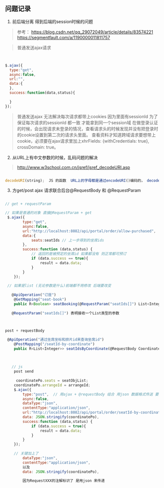 ## 问题记录

1. 前后端分离 得到后端的session时候的问题 

> 参考： https://blog.csdn.net/qq_29072049/article/details/83574221
https://segmentfault.com/a/1190000011811757

> 普通发送ajax请求

```javascript


$.ajax({
  type:"get",
  async:false,
  url:"",
  data:{
  },
  success:function(data,status){
  
  }
});

```

> 普通发送ajax 无法解决每次请求都带上cookies 因为里面有sessionId 为了保证每次请求的sessionId 都一致 才能拿到同一个session域 
在做登录认证的时候，会出现请求未登录的情况，查看请求头的时候发现并没有把登录时的cookie设置到第二次的请求头里面。
查看资料才知道跨域请求要想带上cookie，必须要在ajax请求里加上xhrFields: {withCredentials: true}, crossDomain: true。


2. 从URL上有中文参数的时候，乱码问题的解决

> http://www.w3school.com.cn/jsref/jsref_decodeURI.asp

```js

decodeURI(string);  JS 的函数  URL上的字母都是通过encodeURI()编码的， decodeURI函数可以对encodeURI()编码的URI进行编码

```


3. 方get/post ajax 请求联合后台@RequestBody 和 @RequestParam 

```js

// get + requestParam

// 如果是普通的对象 直接@RequestParam + get
 $.ajax({
        type:"get",
        async:false,
        url:"http://localhost:8082/api/portal/order/allow-purchased",
        data:{
            seats:seatIds // 上一步得到的坐席ids
        },
        success:function (data,status) {
            // 返回的是被预定的坐席id 如果都没有 则正常都可预订
            if (data.success == true){
                result = data.data;
            }
        }
    });
    
 // 如果是list (无论参数是什么)前端都不用修改 后端要改变
 
   @ApiOperation("订座")
    @GetMapping("seat-book")
    public R<Boolean> seatBooking(@RequestParam("seatIds[]") List<Integer> seatIds, @RequestParam Integer userId){
   
   @RequestParam("seatIds[]") 表明接收一个List类型的参数 
   

```

```js

post + requestBody

 @ApiOperation("通过坐席坐标和排片id来查询坐席id")
    @PostMapping("/seatId-by-coordinate")
    public R<List<Integer>> seatIdsByCoordinate(@RequestBody CoordinatePo coordinatePo){
    
    
    
   // js 
    post send
    
     coordinatePo.seats = seatObjList;
    coordinatePo.arrangeId = arrangeId;
    $.ajax({
        type:"post",  // 用ajax + @requestBody 组合 用json 数据格式传送 要指定 数据格式 和传输格式
        async:false,
        dataType:"json",
        contentType:"application/json",
        url:"http://localhost:8082/api/portal/order/seatId-by-coordinate",
        data: JSON.stringify(coordinatePo),
        success:function (data,status) {
            if (data.success = true){
                result = data.data;
            }
        }
    });
    
    // 关键加上了 
        dataType:"json",
        contentType:"application/json", 
        以及
        data: JSON.stringify(coordinatePo),
        
        因为RequestXXX的注解标识了 是用json 来传递

```

